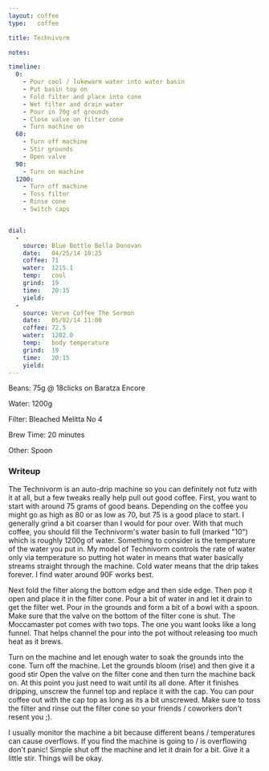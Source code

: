 ```yaml
---
layout: coffee
type:   coffee

title: Technivorm

notes:

timeline:
  0:
    - Pour cool / lukewarm water into water basin
    - Put basin top on
    - Fold filter and place into cone
    - Wet filter and drain water
    - Pour in 70g of grounds
    - Close valve on filter cone
    - Turn machine on
  60:
    - Turn off machine
    - Stir grounds
    - Open valve
  90:
    - Turn on machine
  1200:
    - Turn off machine
    - Toss filter
    - Rinse cone
    - Switch caps


dial:
  -
    source: Blue Bottle Bella Donovan
    date:   04/25/14 10:25
    coffee: 71
    water:  1215.1
    temp:   cool
    grind:  19
    time:   20:15
    yield:
  -
    source: Verve Coffee The Sermon
    date:   05/02/14 11:00
    coffee: 72.5
    water:  1202.0
    temp:   body temperature
    grind:  19
    time:   20:15
    yield:
---
```


Beans: 75g @ 18clicks on Baratza Encore

Water: 1200g

Filter: Bleached Melitta No 4

Brew Time: 20 minutes

Other: Spoon

### Writeup ###

The Technivorm is an auto-drip machine so you can definitely not futz with it
at all, but a few tweaks really help pull out good coffee. First, you want to
start with around 75 grams of good beans. Depending on the coffee you might go
as high as 80 or as low as 70, but 75 is a good place to start. I generally
grind a bit coarser than I would for pour over. With that much coffee, you
should fill the Technivorm's water basin to full (marked "10") which is roughly
1200g of water. Something to consider is the temperature of the water you put
in. My model of Technivorm controls the rate of water only via temperature so
putting hot water in means that water basically streams straight through the
machine. Cold water means that the drip takes forever. I find water around 90F
works best.

Next fold the filter along the bottom edge and then side edge. Then pop it open
and place it in the filter cone. Pour a bit of water in and let it drain to get
the filter wet. Pour in the grounds and form a bit of a bowl with a spoon. Make
sure that the valve on the bottom of the filter cone is shut. The Moccamaster
pot comes with two tops. The one you want looks like a long funnel. That helps
channel the pour into the pot without releasing too much heat as it brews.

Turn on the machine and let enough water to soak the grounds into the cone.
Turn off the machine. Let the grounds bloom (rise) and then give it a good
stir Open the valve on the filter cone and then turn the machine back on. At
this point you just need to wait until its all done. After it finishes
dripping, unscrew the funnel top and replace it with the cap. You can pour
coffee out with the cap top as long as its a bit unscrewed. Make sure to toss
the filter and rinse out the filter cone so your friends / coworkers don't
resent you ;).

I usually monitor the machine a bit because different beans / temperatures can
cause overflows. If you find the machine is going to / is overflowing don't
panic! Simple shut off the machine and let it drain for a bit. Give it a little
stir. Things will be okay.
